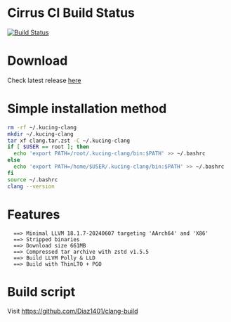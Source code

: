 # Cirrus CI Build Status
[![Build Status](https://api.cirrus-ci.com/github/Diaz1401/clang-build.svg?branch=release)](https://cirrus-ci.com/Diaz1401/clang-build)

# Download
Check latest release [here](https://github.com/Diaz1401/clang-stable/releases/latest)

# Simple installation method
```bash
rm -rf ~/.kucing-clang
mkdir ~/.kucing-clang
tar xf clang.tar.zst -C ~/.kucing-clang
if [ $USER == root ]; then
  echo 'export PATH=/root/.kucing-clang/bin:$PATH' >> ~/.bashrc
else
  echo 'export PATH=/home/$USER/.kucing-clang/bin:$PATH' >> ~/.bashrc
fi
source ~/.bashrc
clang --version
```

# Features
```
  ==> Minimal LLVM 18.1.7-20240607 targeting 'AArch64' and 'X86'
  ==> Stripped binaries
  ==> Download size 661MB
  ==> Compressed tar archive with zstd v1.5.5
  ==> Build LLVM Polly & LLD
  ==> Build with ThinLTO + PGO
```
# Build script

  Visit https://github.com/Diaz1401/clang-build
